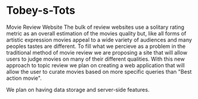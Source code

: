 # Tobey-s-Tots
Movie Review Website
The bulk of review websites use a solitary rating metric as an overall estimation of the movies quality but, like all forms of artistic expression movies appeal to a wide variety of audiences and many peoples tastes are different. To fill what we percieve as a problem in the traditional method of movie review we are proposing a site that will allow users to judge movies on many of their different qualities. With this new approach to topic review we plan on creating a web application that will allow the user to curate movies based on more specific queries than "Best action movie".

We plan on having data storage and server-side features.
